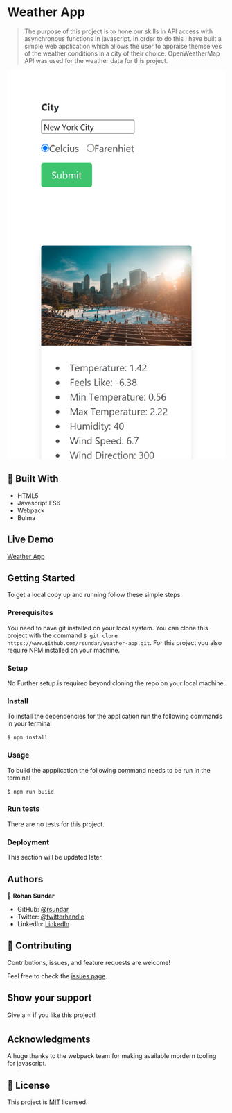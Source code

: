 # Weather App

> The purpose of this project is to hone our skills in API access with asynchronous functions in javascript. In order to do this I have built a simple web application which
  allows the user to appraise themselves of the weather conditions in a city of their choice. OpenWeatherMap API was used for the weather data for this project.
  <img src="./docs/zealous-goodall-ceb90e.netlify.app_(Galaxy S5) -New York City.png">
  
## :hammer: Built With

- HTML5
- Javascript ES6
- Webpack
- Bulma

## Live Demo

[Weather App](https://zealous-goodall-ceb90e.netlify.app/)


## Getting Started

To get a local copy up and running follow these simple steps.

### Prerequisites
  
  You need to have git installed on your local system.
  You can clone this project with the command `$ git clone https://www.github.com/rsundar/weather-app.git`.
  For this project you also require NPM installed on your machine.
  
### Setup
  
  No Further setup is required beyond cloning the repo on your local machine.
  
### Install
  
  To install the dependencies for the application run the following commands in your terminal
  
  `$ npm install`
  
### Usage
  
  To build the appplication the following command needs to be run in the terminal
  
  `$ npm run buiid`
  
### Run tests
  
  There are no tests for this project.
  
### Deployment
  
  This section will be updated later.


## Authors

👤 **Rohan Sundar**

- GitHub: [@rsundar](https://github.com/rsundar)
- Twitter: [@twitterhandle](https://twitter.com/twitterhandle)
- LinkedIn: [LinkedIn](https://linkedin.com/linkedinhandle)

## 🤝 Contributing

Contributions, issues, and feature requests are welcome!

Feel free to check the [issues page](issues/).

## Show your support

Give a ⭐️ if you like this project!

## Acknowledgments

  A huge thanks to the webpack team for making available mordern tooling for javascript.

## 📝 License

This project is [MIT](lic.url) licensed.
